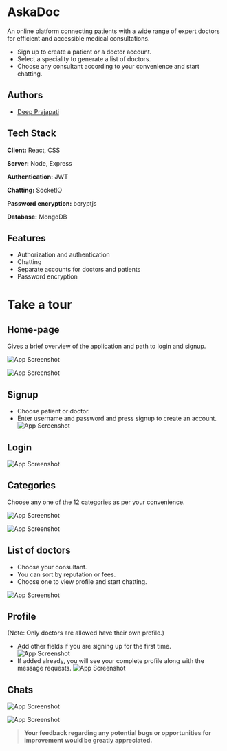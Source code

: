 # AskaDoc

An online platform connecting patients with a wide range of expert doctors for efficient and accessible medical consultations.

- Sign up to create a patient or a doctor account.
- Select a speciality to generate a list of doctors.
- Choose any consultant according to your convenience and start chatting.

## Authors

- [Deep Prajapati](https://github.com/deep-1704)

## Tech Stack

**Client:** React, CSS

**Server:** Node, Express

**Authentication:** JWT

**Chatting:** SocketIO

**Password encryption:** bcryptjs

**Database:** MongoDB

## Features

- Authorization and authentication
- Chatting
- Separate accounts for doctors and patients
- Password encryption

# Take a tour

## Home-page
Gives a brief overview of the application and path to login and signup.

![App Screenshot](https://github.com/deep-1704/AskaDoc/blob/master/AskadocSS/hp1.png?raw=true)

![App Screenshot](https://github.com/deep-1704/AskaDoc/blob/master/AskadocSS/hp2.png?raw=true)

## Signup
- Choose patient or doctor.
- Enter username and password and press signup to create an account.
![App Screenshot](https://github.com/deep-1704/AskaDoc/blob/master/AskadocSS/Signup.png?raw=true)

## Login
![App Screenshot](https://github.com/deep-1704/AskaDoc/blob/master/AskadocSS/Login.png?raw=true)

## Categories
Choose any one of the 12 categories as per your convenience.

![App Screenshot](https://github.com/deep-1704/AskaDoc/blob/master/AskadocSS/Categories2.png?raw=true)

![App Screenshot](https://github.com/deep-1704/AskaDoc/blob/master/AskadocSS/Categories1.png?raw=true)

## List of doctors
- Choose your consultant.
- You can sort by reputation or fees.
- Choose one to view profile and start chatting.

![App Screenshot](https://github.com/deep-1704/AskaDoc/blob/master/AskadocSS/DoctorList.png?raw=true)

## Profile
(Note: Only doctors are allowed have their own profile.)
- Add other fields if you are signing up for the first time. 
![App Screenshot](https://github.com/deep-1704/AskaDoc/blob/master/AskadocSS/incompleteProfile.png?raw=true)
- If added already, you will see your complete profile along with the message requests.
![App Screenshot](https://github.com/deep-1704/AskaDoc/blob/master/AskadocSS/DocProfile.png?raw=true)

## Chats

![App Screenshot](https://github.com/deep-1704/AskaDoc/blob/master/AskadocSS/ChatDtP.png?raw=true)

![App Screenshot](https://github.com/deep-1704/AskaDoc/blob/master/AskadocSS/ChatPtD.png?raw=true)

> **Your feedback regarding any potential bugs or opportunities for improvement would be greatly appreciated.**
